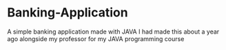 # Banking-Application
A simple banking application made with JAVA
I had made this about a year ago alongside my professor for my JAVA programming course
